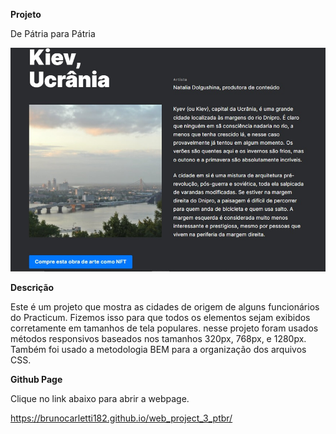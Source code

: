 **Projeto**

De Pátria para Pátria

![Imagem de amostra do projeto](./assets/images/Presentation-md.jpg)

**Descrição**

Este é um projeto que mostra as cidades de origem de alguns funcionários do Practicum. Fizemos isso para que todos os elementos sejam exibidos corretamente em tamanhos de tela populares.  nesse projeto foram usados métodos responsivos baseados nos tamanhos 320px, 768px, e 1280px. Também foi usado a metodologia BEM para a organização dos arquivos CSS.

**Github Page**

Clique no link abaixo para abrir a webpage.

https://brunocarletti182.github.io/web_project_3_ptbr/
